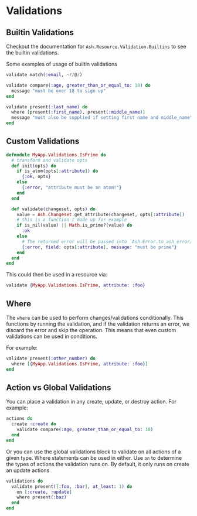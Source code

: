 # Validations

## Builtin Validations

Checkout the documentation for `Ash.Resource.Validation.Builtins` to see the builtin validations.

Some examples of usage of builtin validations

```elixir
validate match(:email, ~r/@/)

validate compare(:age, greater_than_or_equal_to: 18) do
  message "must be over 18 to sign up"
end

validate present(:last_name) do
  where [present(:first_name), present(:middle_name)]
  message "must also be supplied if setting first name and middle_name"
end
```

## Custom Validations

```elixir
defmodule MyApp.Validations.IsPrime do
  # transform and validate opts
  def init(opts) do
    if is_atom(opts[:attribute]) do
      {:ok, opts}
    else
      {:error, "attribute must be an atom!"}
    end
  end

  def validate(changeset, opts) do
    value = Ash.Changeset.get_attribute(changeset, opts[:attribute])
    # this is a function I made up for example
    if is_nil(value) || Math.is_prime?(value) do
      :ok
    else
      # The returned error will be passed into `Ash.Error.to_ash_error/3`
      {:error, field: opts[:attribute], message: "must be prime"}
    end
  end
end
```

This could then be used in a resource via:

```elixir
validate {MyApp.Validations.IsPrime, attribute: :foo}
```

## Where

The `where` can be used to perform changes/validations conditionally. This functions by running the validation, and if the validation returns an error, we discard the error and skip the operation. This means that even custom validations can be used in conditions.

For example:

```elixir
validate present(:other_number) do
  where [{MyApp.Validations.IsPrime, attribute: :foo}]
end
```

## Action vs Global Validations

You can place a validation in any create, update, or destroy action. For example:

```elixir
actions do
  create :create do
    validate compare(:age, greater_than_or_equal_to: 18)
  end
end
```

Or you can use the global validations block to validate on all actions of a given type. Where statements can be used in either. Use `on` to determine the types of actions the validation runs on. By default, it only runs on create an update actions

```elixir
validations do
  validate present([:foo, :bar], at_least: 1) do
    on [:create, :update]
    where present(:baz)
  end
end
```